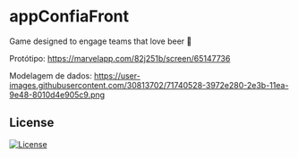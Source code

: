 # appConfiaFront
Game designed to engage teams that love beer :beer:

Protótipo:
https://marvelapp.com/82j251b/screen/65147736

Modelagem de dados:
https://user-images.githubusercontent.com/30813702/71740528-3972e280-2e3b-11ea-9e48-8010d4e905c9.png

## License
[![License](https://img.shields.io/badge/License-Apache%202.0-blue.svg)](https://opensource.org/licenses/Apache-2.0)
